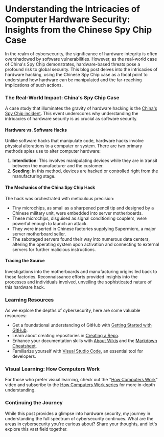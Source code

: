 # Understanding the Intricacies of Computer Hardware Security: Insights from the Chinese Spy Chip Case

In the realm of cybersecurity, the significance of hardware integrity is often overshadowed by software vulnerabilities. However, as the real-world case of China's Spy Chip demonstrates, hardware-based threats pose a profound risk to global security. This blog post delves into the intricacies of hardware hacking, using the Chinese Spy Chip case as a focal point to understand how hardware can be manipulated and the far-reaching implications of such actions.

### The Real-World Impact: China's Spy Chip Case

A case study that illuminates the gravity of hardware hacking is the [China's Spy Chip incident](https://www.bloomberg.com/news/features/2018-10-04/the-big-hack-how-china-used-a-tiny-chip-to-infiltrate-america-s-top-companies). This event underscores why understanding the intricacies of hardware security is as crucial as software security.

#### Hardware vs. Software Hacks

Unlike software hacks that manipulate code, hardware hacks involve physical alterations to a computer or system. There are two primary methods spies use to alter computer hardware:

1. **Interdiction**: This involves manipulating devices while they are in transit between the manufacturer and the customer.
2. **Seeding**: In this method, devices are hacked or controlled right from the manufacturing stage.

#### The Mechanics of the China Spy Chip Hack

The hack was orchestrated with meticulous precision:

- Tiny microchips, as small as a sharpened pencil tip and designed by a Chinese military unit, were embedded into server motherboards.
- These microchips, disguised as signal conditioning couplers, were powerful enough to launch an attack.
- They were inserted in Chinese factories supplying Supermicro, a major server motherboard seller.
- The sabotaged servers found their way into numerous data centers, altering the operating system upon activation and connecting to external servers for further malicious instructions.

#### Tracing the Source

Investigations into the motherboards and manufacturing origins led back to these factories. Reconnaissance efforts provided insights into the processes and individuals involved, unveiling the sophisticated nature of this hardware hack.

### Learning Resources

As we explore the depths of cybersecurity, here are some valuable resources:

- Get a foundational understanding of GitHub with [Getting Started with GitHub](https://docs.github.com/en/free-pro-team@latest/github/getting-started-with-github).
- Learn about creating repositories in [Creating a Repo](https://docs.github.com/en/get-started/quickstart/create-a-repo).
- Enhance your documentation skills with [About Wikis](https://docs.github.com/en/communities/documenting-your-project-with-wikis/about-wikis) and the [Markdown Cheatsheet](https://www.markdownguide.org/cheat-sheet/).
- Familiarize yourself with [Visual Studio Code](https://code.visualstudio.com/), an essential tool for developers.

### Visual Learning: How Computers Work

For those who prefer visual learning, check out the "[How Computers Work](https://www.youtube.com/watch?v=mCq8-xTH7jA&list=PLzdnOPI1iJNcsRwJhvksEo1tJqjIqWbN-&index=3&)" video and subscribe to the [How Computers Work series](https://www.youtube.com/playlist?list=PLzdnOPI1iJNcsRwJhvksEo1tJqjIqWbN-) for more in-depth understanding.

### Continuing the Journey

While this post provides a glimpse into hardware security, my journey in understanding the full spectrum of cybersecurity continues. What are the areas in cybersecurity you're curious about? Share your thoughts, and let's explore this vast field together.
